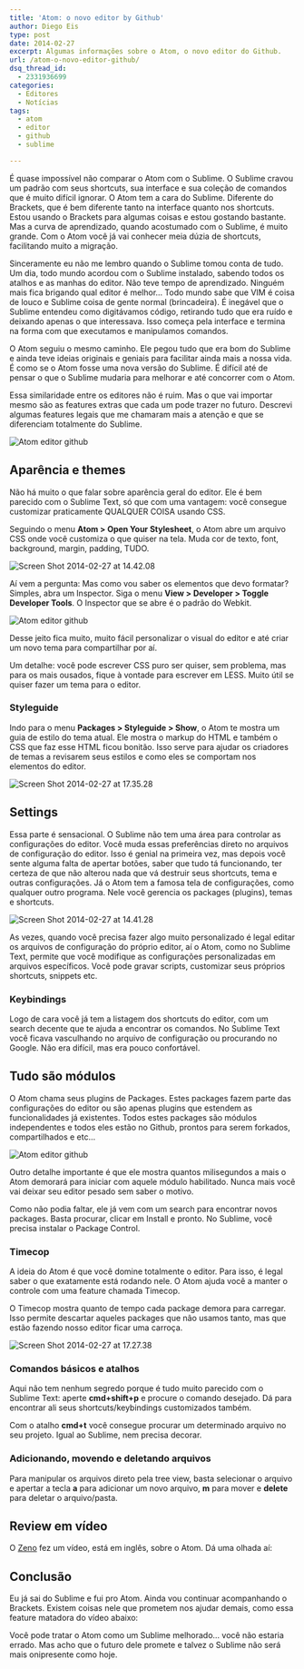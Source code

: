 ```yaml
---
title: 'Atom: o novo editor by Github'
author: Diego Eis
type: post
date: 2014-02-27
excerpt: Algumas informações sobre o Atom, o novo editor do Github.
url: /atom-o-novo-editor-github/
dsq_thread_id:
  - 2331936699
categories:
  - Editores
  - Notícias
tags:
  - atom
  - editor
  - github
  - sublime

---
```

É quase impossível não comparar o Atom com o Sublime. O Sublime cravou um padrão com seus shortcuts, sua interface e sua coleção de comandos que é muito difícil ignorar. O Atom tem a cara do Sublime. Diferente do Brackets, que é bem diferente tanto na interface quanto nos shortcuts. Estou usando o Brackets para algumas coisas e estou gostando bastante. Mas a curva de aprendizado, quando acostumado com o Sublime, é muito grande. Com o Atom você já vai conhecer meia dúzia de shortcuts, facilitando muito a migração.

Sinceramente eu não me lembro quando o Sublime tomou conta de tudo. Um dia, todo mundo acordou com o Sublime instalado, sabendo todos os atalhos e as manhas do editor. Não teve tempo de aprendizado. Ninguém mais fica brigando qual editor é melhor&#8230; Todo mundo sabe que VIM é coisa de louco e Sublime coisa de gente normal (brincadeira). É inegável que o Sublime entendeu como digitávamos código, retirando tudo que era ruído e deixando apenas o que interessava. Isso começa pela interface e termina na forma com que executamos e manipulamos comandos.

O Atom seguiu o mesmo caminho. Ele pegou tudo que era bom do Sublime e ainda teve ideias originais e geniais para facilitar ainda mais a nossa vida. É como se o Atom fosse uma nova versão do Sublime. É difícil até de pensar o que o Sublime mudaria para melhorar e até concorrer com o Atom.

Essa similaridade entre os editores não é ruim. Mas o que vai importar mesmo são as features extras que cada um pode trazer no futuro. Descrevi algumas features legais que me chamaram mais a atenção e que se diferenciam totalmente do Sublime.

<img src="http://tableless.com.br/wp-content/uploads/2014/02/Screen-Shot-2014-02-27-at-13.56.31.png" alt="Atom editor github" class="alignnone size-full wp-image-41283" srcset="uploads/2014/02/Screen-Shot-2014-02-27-at-13.56.31.png 1216w, uploads/2014/02/Screen-Shot-2014-02-27-at-13.56.31-177x168.png 177w, uploads/2014/02/Screen-Shot-2014-02-27-at-13.56.31-327x310.png 327w, uploads/2014/02/Screen-Shot-2014-02-27-at-13.56.31-400x378.png 400w" sizes="(max-width: 1216px) 100vw, 1216px" />

## Aparência e themes

Não há muito o que falar sobre aparência geral do editor. Ele é bem parecido com o Sublime Text, só que com uma vantagem: você consegue customizar praticamente QUALQUER COISA usando CSS.

Seguindo o menu **Atom > Open Your Stylesheet**, o Atom abre um arquivo CSS onde você customiza o que quiser na tela. Muda cor de texto, font, background, margin, padding, TUDO.

<img src="http://tableless.com.br/wp-content/uploads/2014/02/Screen-Shot-2014-02-27-at-14.42.08.png" alt="Screen Shot 2014-02-27 at 14.42.08" class="alignnone size-full wp-image-41287" srcset="uploads/2014/02/Screen-Shot-2014-02-27-at-14.42.08.png 1442w, uploads/2014/02/Screen-Shot-2014-02-27-at-14.42.08-210x168.png 210w, uploads/2014/02/Screen-Shot-2014-02-27-at-14.42.08-388x310.png 388w, uploads/2014/02/Screen-Shot-2014-02-27-at-14.42.08-400x319.png 400w" sizes="(max-width: 1442px) 100vw, 1442px" />

Aí vem a pergunta: Mas como vou saber os elementos que devo formatar? Simples, abra um Inspector. Siga o menu **View > Developer > Toggle Developer Tools**. O Inspector que se abre é o padrão do Webkit.

<img src="http://tableless.com.br/wp-content/uploads/2014/02/Screen-Shot-2014-02-27-at-13.56.31.png" alt="Atom editor github" class="alignnone size-full wp-image-41283" srcset="uploads/2014/02/Screen-Shot-2014-02-27-at-13.56.31.png 1216w, uploads/2014/02/Screen-Shot-2014-02-27-at-13.56.31-177x168.png 177w, uploads/2014/02/Screen-Shot-2014-02-27-at-13.56.31-327x310.png 327w, uploads/2014/02/Screen-Shot-2014-02-27-at-13.56.31-400x378.png 400w" sizes="(max-width: 1216px) 100vw, 1216px" />

Desse jeito fica muito, muito fácil personalizar o visual do editor e até criar um novo tema para compartilhar por aí.

Um detalhe: você pode escrever CSS puro ser quiser, sem problema, mas para os mais ousados, fique à vontade para escrever em LESS. Muito útil se quiser fazer um tema para o editor.

### Styleguide

Indo para o menu **Packages > Styleguide > Show**, o Atom te mostra um guia de estilo do tema atual. Ele mostra o markup do HTML e também o CSS que faz esse HTML ficou bonitão. Isso serve para ajudar os criadores de temas a revisarem seus estilos e como eles se comportam nos elementos do editor.

<img src="http://tableless.com.br/wp-content/uploads/2014/02/Screen-Shot-2014-02-27-at-17.35.28.png" alt="Screen Shot 2014-02-27 at 17.35.28" class="alignnone size-full wp-image-41289" srcset="uploads/2014/02/Screen-Shot-2014-02-27-at-17.35.28.png 1394w, uploads/2014/02/Screen-Shot-2014-02-27-at-17.35.28-263x168.png 263w, uploads/2014/02/Screen-Shot-2014-02-27-at-17.35.28-486x310.png 486w, uploads/2014/02/Screen-Shot-2014-02-27-at-17.35.28-400x254.png 400w" sizes="(max-width: 1394px) 100vw, 1394px" />

## Settings

Essa parte é sensacional. O Sublime não tem uma área para controlar as configurações do editor. Você muda essas preferências direto no arquivos de configuração do editor. Isso é genial na primeira vez, mas depois você sente alguma falta de apertar botões, saber que tudo tá funcionando, ter certeza de que não alterou nada que vá destruir seus shortcuts, tema e outras configurações. Já o Atom tem a famosa tela de configurações, como qualquer outro programa. Nele você gerencia os packages (plugins), temas e shortcuts.

<img src="http://tableless.com.br/wp-content/uploads/2014/02/Screen-Shot-2014-02-27-at-14.41.28.png" alt="Screen Shot 2014-02-27 at 14.41.28" class="alignnone size-full wp-image-41286" srcset="uploads/2014/02/Screen-Shot-2014-02-27-at-14.41.28.png 1442w, uploads/2014/02/Screen-Shot-2014-02-27-at-14.41.28-210x168.png 210w, uploads/2014/02/Screen-Shot-2014-02-27-at-14.41.28-388x310.png 388w, uploads/2014/02/Screen-Shot-2014-02-27-at-14.41.28-400x319.png 400w" sizes="(max-width: 1442px) 100vw, 1442px" />

As vezes, quando você precisa fazer algo muito personalizado é legal editar os arquivos de configuração do próprio editor, aí o Atom, como no Sublime Text, permite que você modifique as configurações personalizadas em arquivos específicos. Você pode gravar scripts, customizar seus próprios shortcuts, snippets etc.

### Keybindings

Logo de cara você já tem a listagem dos shortcuts do editor, com um search decente que te ajuda a encontrar os comandos. No Sublime Text você ficava vasculhando no arquivo de configuração ou procurando no Google. Não era difícil, mas era pouco confortável.

## Tudo são módulos

O Atom chama seus plugins de Packages. Estes packages fazem parte das configurações do editor ou são apenas plugins que estendem as funcionalidades já existentes. Todos estes packages são módulos independentes e todos eles estão no Github, prontos para serem forkados, compartilhados e etc&#8230;

<img src="http://tableless.com.br/wp-content/uploads/2014/02/Screen-Shot-2014-02-27-at-14.41.13.png" alt="Atom editor github" class="alignnone size-full wp-image-41285" srcset="uploads/2014/02/Screen-Shot-2014-02-27-at-14.41.13.png 1442w, uploads/2014/02/Screen-Shot-2014-02-27-at-14.41.13-210x168.png 210w, uploads/2014/02/Screen-Shot-2014-02-27-at-14.41.13-388x310.png 388w, uploads/2014/02/Screen-Shot-2014-02-27-at-14.41.13-400x319.png 400w" sizes="(max-width: 1442px) 100vw, 1442px" />

Outro detalhe importante é que ele mostra quantos milisegundos a mais o Atom demorará para iniciar com aquele módulo habilitado. Nunca mais você vai deixar seu editor pesado sem saber o motivo.

Como não podia faltar, ele já vem com um search para encontrar novos packages. Basta procurar, clicar em Install e pronto. No Sublime, você precisa instalar o Package Control.

### Timecop

A ideia do Atom é que você domine totalmente o editor. Para isso, é legal saber o que exatamente está rodando nele. O Atom ajuda você a manter o controle com uma feature chamada Timecop. 

O Timecop mostra quanto de tempo cada package demora para carregar. Isso permite descartar aqueles packages que não usamos tanto, mas que estão fazendo nosso editor ficar uma carroça.

<img src="http://tableless.com.br/wp-content/uploads/2014/02/Screen-Shot-2014-02-27-at-17.27.38.png" alt="Screen Shot 2014-02-27 at 17.27.38" class="alignnone size-full wp-image-41288" srcset="uploads/2014/02/Screen-Shot-2014-02-27-at-17.27.38.png 1138w, uploads/2014/02/Screen-Shot-2014-02-27-at-17.27.38-215x168.png 215w, uploads/2014/02/Screen-Shot-2014-02-27-at-17.27.38-397x310.png 397w, uploads/2014/02/Screen-Shot-2014-02-27-at-17.27.38-400x312.png 400w" sizes="(max-width: 1138px) 100vw, 1138px" />

### Comandos básicos e atalhos

Aqui não tem nenhum segredo porque é tudo muito parecido com o Sublime Text: aperte **cmd+shift+p** e procure o comando desejado. Dá para encontrar ali seus shortcuts/keybindings customizados também.

Com o atalho **cmd+t** você consegue procurar um determinado arquivo no seu projeto. Igual ao Sublime, nem precisa decorar.

### Adicionando, movendo e deletando arquivos

Para manipular os arquivos direto pela tree view, basta selecionar o arquivo e apertar a tecla **a** para adicionar um novo arquivo, **m** para mover e **delete** para deletar o arquivo/pasta.

## Review em vídeo

O [Zeno][1] fez um vídeo, está em inglês, sobre o Atom. Dá uma olhada aí:



## Conclusão

Eu já sai do Sublime e fui pro Atom. Ainda vou continuar acompanhando o Brackets. Existem coisas nele que prometem nos ajudar demais, como essa feature matadora do vídeo abaixo:



Você pode tratar o Atom como um Sublime melhorado&#8230; você não estaria errado. Mas acho que o futuro dele promete e talvez o Sublime não será mais onipresente como hoje.

 [1]: http://zenorocha.com/